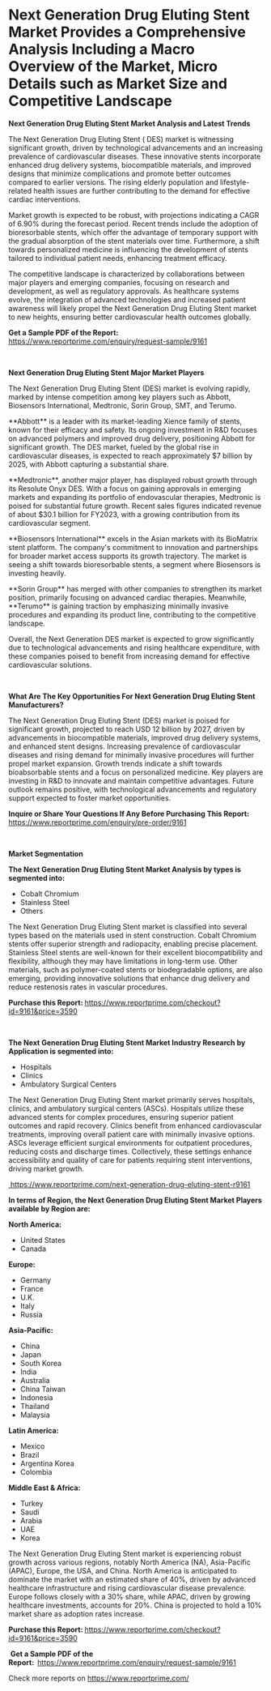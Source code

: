 <p><h1>Next Generation Drug Eluting Stent Market Provides a Comprehensive Analysis Including a Macro Overview of the Market, Micro Details such as Market Size and Competitive Landscape</h1></p><p><strong>Next Generation Drug Eluting Stent Market Analysis and Latest Trends</strong></p>
<p><p>The Next Generation Drug Eluting Stent ( DES) market is witnessing significant growth, driven by technological advancements and an increasing prevalence of cardiovascular diseases. These innovative stents incorporate enhanced drug delivery systems, biocompatible materials, and improved designs that minimize complications and promote better outcomes compared to earlier versions. The rising elderly population and lifestyle-related health issues are further contributing to the demand for effective cardiac interventions.</p><p>Market growth is expected to be robust, with projections indicating a CAGR of 6.90% during the forecast period. Recent trends include the adoption of bioresorbable stents, which offer the advantage of temporary support with the gradual absorption of the stent materials over time. Furthermore, a shift towards personalized medicine is influencing the development of stents tailored to individual patient needs, enhancing treatment efficacy.</p><p>The competitive landscape is characterized by collaborations between major players and emerging companies, focusing on research and development, as well as regulatory approvals. As healthcare systems evolve, the integration of advanced technologies and increased patient awareness will likely propel the Next Generation Drug Eluting Stent market to new heights, ensuring better cardiovascular health outcomes globally.</p></p>
<p><strong>Get a Sample PDF of the Report:&nbsp;</strong> <a href="https://www.reportprime.com/enquiry/request-sample/9161?utm_campaign=2278&utm_medium=2&utm_source=Github&utm_content=ia&utm_term=20032025&utm_id=next-generation-drug-eluting-stent">https://www.reportprime.com/enquiry/request-sample/9161</a></p>
<p>&nbsp;</p>
<p><strong>Next Generation Drug Eluting Stent Major Market Players</strong></p>
<p><p>The Next Generation Drug Eluting Stent (DES) market is evolving rapidly, marked by intense competition among key players such as Abbott, Biosensors International, Medtronic, Sorin Group, SMT, and Terumo. </p><p>**Abbott** is a leader with its market-leading Xience family of stents, known for their efficacy and safety. Its ongoing investment in R&D focuses on advanced polymers and improved drug delivery, positioning Abbott for significant growth. The DES market, fueled by the global rise in cardiovascular diseases, is expected to reach approximately $7 billion by 2025, with Abbott capturing a substantial share.</p><p>**Medtronic**, another major player, has displayed robust growth through its Resolute Onyx DES. With a focus on gaining approvals in emerging markets and expanding its portfolio of endovascular therapies, Medtronic is poised for substantial future growth. Recent sales figures indicated revenue of about $30.1 billion for FY2023, with a growing contribution from its cardiovascular segment.</p><p>**Biosensors International** excels in the Asian markets with its BioMatrix stent platform. The company's commitment to innovation and partnerships for broader market access supports its growth trajectory. The market is seeing a shift towards bioresorbable stents, a segment where Biosensors is investing heavily.</p><p>**Sorin Group** has merged with other companies to strengthen its market position, primarily focusing on advanced cardiac therapies. Meanwhile, **Terumo** is gaining traction by emphasizing minimally invasive procedures and expanding its product line, contributing to the competitive landscape.</p><p>Overall, the Next Generation DES market is expected to grow significantly due to technological advancements and rising healthcare expenditure, with these companies poised to benefit from increasing demand for effective cardiovascular solutions.</p></p>
<p>&nbsp;</p>
<p><strong>What Are The Key Opportunities For Next Generation Drug Eluting Stent Manufacturers?</strong></p>
<p><p>The Next Generation Drug Eluting Stent (DES) market is poised for significant growth, projected to reach USD 12 billion by 2027, driven by advancements in biocompatible materials, improved drug delivery systems, and enhanced stent designs. Increasing prevalence of cardiovascular diseases and rising demand for minimally invasive procedures will further propel market expansion. Growth trends indicate a shift towards bioabsorbable stents and a focus on personalized medicine. Key players are investing in R&D to innovate and maintain competitive advantages. Future outlook remains positive, with technological advancements and regulatory support expected to foster market opportunities.</p></p>
<p><strong>Inquire or Share Your Questions If Any Before Purchasing This Report:</strong> <a href="https://www.reportprime.com/enquiry/pre-order/9161?utm_campaign=2278&utm_medium=2&utm_source=Github&utm_content=ia&utm_term=20032025&utm_id=next-generation-drug-eluting-stent">https://www.reportprime.com/enquiry/pre-order/9161</a></p>
<p>&nbsp;</p>
<p><strong>Market Segmentation</strong></p>
<p><strong>The Next Generation Drug Eluting Stent Market Analysis by types is segmented into:</strong></p>
<p><ul><li>Cobalt Chromium</li><li>Stainless Steel</li><li>Others</li></ul></p>
<p><p>The Next Generation Drug Eluting Stent market is classified into several types based on the materials used in stent construction. Cobalt Chromium stents offer superior strength and radiopacity, enabling precise placement. Stainless Steel stents are well-known for their excellent biocompatibility and flexibility, although they may have limitations in long-term use. Other materials, such as polymer-coated stents or biodegradable options, are also emerging, providing innovative solutions that enhance drug delivery and reduce restenosis rates in vascular procedures.</p></p>
<p><strong>Purchase this Report:&nbsp;</strong><a href="https://www.reportprime.com/checkout?id=9161&price=3590&utm_campaign=2278&utm_medium=2&utm_source=Github&utm_content=ia&utm_term=20032025&utm_id=next-generation-drug-eluting-stent">https://www.reportprime.com/checkout?id=9161&price=3590</a></p>
<p>&nbsp;</p>
<p><strong>The Next Generation Drug Eluting Stent Market Industry Research by Application is segmented into:</strong></p>
<p><ul><li>Hospitals</li><li>Clinics</li><li>Ambulatory Surgical Centers</li></ul></p>
<p><p>The Next Generation Drug Eluting Stent market primarily serves hospitals, clinics, and ambulatory surgical centers (ASCs). Hospitals utilize these advanced stents for complex procedures, ensuring superior patient outcomes and rapid recovery. Clinics benefit from enhanced cardiovascular treatments, improving overall patient care with minimally invasive options. ASCs leverage efficient surgical environments for outpatient procedures, reducing costs and discharge times. Collectively, these settings enhance accessibility and quality of care for patients requiring stent interventions, driving market growth.</p></p>
<p><a href="https://www.reportprime.com/next-generation-drug-eluting-stent-r9161?utm_campaign=2278&utm_medium=2&utm_source=Github&utm_content=ia&utm_term=20032025&utm_id=next-generation-drug-eluting-stent">&nbsp;https://www.reportprime.com/next-generation-drug-eluting-stent-r9161</a></p>
<p><strong>In terms of Region, the Next Generation Drug Eluting Stent Market Players available by Region are:</strong></p>
<p>
    <p> <strong> North America: </strong>
        <ul>
            <li>United States</li>
            <li>Canada</li>
        </ul>
        </p> 
    <p> <strong> Europe: </strong>
        <ul>
            <li>Germany</li>
            <li>France</li>
            <li>U.K.</li>
            <li>Italy</li>
            <li>Russia</li>
        </ul>
        </p> 
    <p> <strong> Asia-Pacific: </strong>
        <ul>
            <li>China</li>
            <li>Japan</li>
            <li>South Korea</li>
            <li>India</li>
            <li>Australia</li>
            <li>China Taiwan</li>
            <li>Indonesia</li>
            <li>Thailand</li>
            <li>Malaysia</li>
        </ul>
        </p> 
    <p> <strong> Latin America: </strong>
        <ul>
            <li>Mexico</li>
            <li>Brazil</li>
            <li>Argentina Korea</li>
            <li>Colombia</li>
        </ul>
        </p> 
    <p> <strong> Middle East & Africa: </strong>
        <ul>
            <li>Turkey</li>
            <li>Saudi</li>
            <li>Arabia</li>
            <li>UAE</li>
            <li>Korea</li>
        </ul>
    </p>
    </p>
<p><p>The Next Generation Drug Eluting Stent market is experiencing robust growth across various regions, notably North America (NA), Asia-Pacific (APAC), Europe, the USA, and China. North America is anticipated to dominate the market with an estimated share of 40%, driven by advanced healthcare infrastructure and rising cardiovascular disease prevalence. Europe follows closely with a 30% share, while APAC, driven by growing healthcare investments, accounts for 20%. China is projected to hold a 10% market share as adoption rates increase.</p></p>
<p><strong>Purchase this Report: </strong><a href="https://www.reportprime.com/checkout?id=9161&price=3590&utm_campaign=2278&utm_medium=2&utm_source=Github&utm_content=ia&utm_term=20032025&utm_id=next-generation-drug-eluting-stent">https://www.reportprime.com/checkout?id=9161&price=3590</a></p>
<p>&nbsp;<strong>Get a Sample PDF of the Report:&nbsp;&nbsp;</strong><a href="https://www.reportprime.com/enquiry/request-sample/9161?utm_campaign=2278&utm_medium=2&utm_source=Github&utm_content=ia&utm_term=20032025&utm_id=next-generation-drug-eluting-stent">https://www.reportprime.com/enquiry/request-sample/9161</a></p>
<p><strong></strong></p>
<p>Check more reports on <a href="https://www.reportprime.com/?utm_campaign=2278&utm_medium=2&utm_source=Github&utm_content=ia&utm_term=20032025&utm_id=next-generation-drug-eluting-stent">https://www.reportprime.com/</a></p>